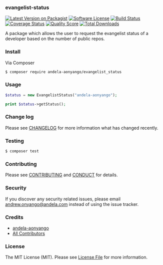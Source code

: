 ### evangelist-status

[![Latest Version on Packagist][ico-version]][link-packagist]
[![Software License][ico-license]](LICENSE.md)
[![Build Status][ico-travis]][link-travis]
[![Coverage Status][ico-scrutinizer]][link-scrutinizer]
[![Quality Score][ico-code-quality]][link-code-quality]
[![Total Downloads][ico-downloads]][link-downloads]

A package which allows the user to request the evangelist status of a developer based on the number of public repos.

### Install

Via Composer

``` bash
$ composer require andela-aonyango/evangelist_status
```

### Usage

``` php
$status = new EvangelistStatus("andela-aonyango");

print $status->getStatus();
```

### Change log

Please see [CHANGELOG](CHANGELOG.md) for more information what has changed recently.

### Testing

``` bash
$ composer test
```

### Contributing

Please see [CONTRIBUTING](CONTRIBUTING.md) and [CONDUCT](CONDUCT.md) for details.

### Security

If you discover any security related issues, please email andrew.onyango@andela.com instead of using the issue tracker.

### Credits

- [andela-aonyango][link-author]
- [All Contributors][link-contributors]

### License

The MIT License (MIT). Please see [License File](LICENSE.md) for more information.

[ico-version]: https://img.shields.io/packagist/v/andela-aonyango/evangelist_status.svg?style=flat-square
[ico-license]: https://img.shields.io/badge/license-MIT-brightgreen.svg?style=flat-square
[ico-travis]: https://img.shields.io/travis/andela-aonyango/evangelist_status/master.svg?style=flat-square
[ico-scrutinizer]: https://img.shields.io/scrutinizer/coverage/g/andela-aonyango/evangelist_status.svg?style=flat-square
[ico-code-quality]: https://img.shields.io/scrutinizer/g/andela-aonyango/evangelist_status.svg?style=flat-square
[ico-downloads]: https://img.shields.io/packagist/dt/andela-aonyango/evangelist_status.svg?style=flat-square

[link-packagist]: https://packagist.org/packages/andela-aonyango/evangelist_status
[link-travis]: https://travis-ci.org/andela-aonyango/evangelist_status
[link-scrutinizer]: https://scrutinizer-ci.com/g/andela-aonyango/evangelist_status/code-structure
[link-code-quality]: https://scrutinizer-ci.com/g/andela-aonyango/evangelist_status
[link-downloads]: https://packagist.org/packages/andela-aonyango/evangelist_status
[link-author]: https://github.com/andela-aonyango
[link-contributors]: ../../contributors
